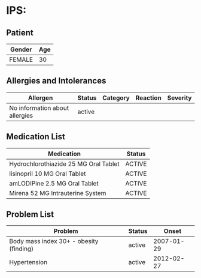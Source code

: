 # IPS:

## Patient

|Gender|Age|
|---|---|
|FEMALE|30|

## Allergies and Intolerances

|Allergen|Status|Category|Reaction|Severity|
|---|---|---|---|---|
|No information about allergies|active||||

## Medication List

|Medication|Status|
|---|---|
|Hydrochlorothiazide 25 MG Oral Tablet|ACTIVE|
|lisinopril 10 MG Oral Tablet|ACTIVE|
|amLODIPine 2.5 MG Oral Tablet|ACTIVE|
|Mirena 52 MG Intrauterine System|ACTIVE|

## Problem List

|Problem|Status|Onset|
|---|---|---|
|Body mass index 30+ - obesity (finding)|active|2007-01-29|
|Hypertension|active|2012-02-27|
